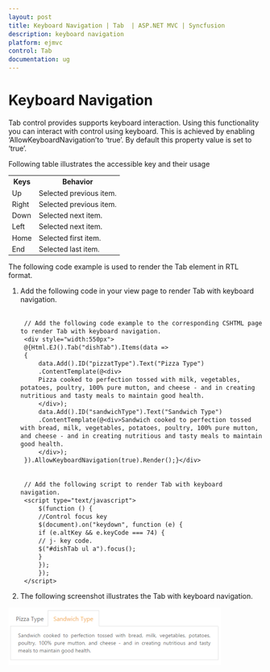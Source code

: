 ```yaml
---
layout: post
title: Keyboard Navigation | Tab  | ASP.NET MVC | Syncfusion
description: keyboard navigation
platform: ejmvc
control: Tab 
documentation: ug
---
```


# Keyboard Navigation

Tab control provides supports keyboard interaction. Using this functionality you can interact with control using keyboard. This is achieved by enabling ‘AllowKeyboardNavigation’to ‘true’. By default this property value is set to ‘true’.

Following table illustrates the accessible key and their usage

<table>
<tr>
<th>
Keys</th><th>
Behavior</th></tr>
<tr>
<td>
Up</td><td>
Selected previous item.</td></tr>
<tr>
<td>
Right</td><td>
Selected previous item.</td></tr>
<tr>
<td>
Down</td><td>
Selected next item.</td></tr>
<tr>
<td>
Left</td><td>
Selected next item.</td></tr>
<tr>
<td>
Home</td><td>
Selected first item.</td></tr>
<tr>
<td>
End</td><td>
Selected last item.</td></tr>
</table>
The following code example is used to render the Tab element in RTL format. 

1. Add the following code in your view page to render Tab with keyboard navigation.

   ~~~ cshtml
   
	// Add the following code example to the corresponding CSHTML page to render Tab with keyboard navigation.
	<div style="width:550px"> 
	@{Html.EJ().Tab("dishTab").Items(data => 
	{               
		data.Add().ID("pizzatType").Text("Pizza Type")   
		.ContentTemplate(@<div>             
		Pizza cooked to perfection tossed with milk, vegetables, potatoes, poultry, 100% pure mutton, and cheese - and in creating nutritious and tasty meals to maintain good health. 
		</div>);  
		data.Add().ID("sandwichType").Text("Sandwich Type")     
		.ContentTemplate(@<div>Sandwich cooked to perfection tossed with bread, milk, vegetables, potatoes, poultry, 100% pure mutton, and cheese - and in creating nutritious and tasty meals to maintain good health. 
		</div>);       
	}).AllowKeyboardNavigation(true).Render();}</div>


	// Add the following script to render Tab with keyboard navigation.
	<script type="text/javascript">
		$(function () { 
		//Control focus key 
		$(document).on("keydown", function (e) { 
		if (e.altKey && e.keyCode === 74) {  
		// j- key code.          
		$("#dishTab ul a").focus();
		}       
		});    
		});
	</script>

   ~~~
   




2. The following screenshot illustrates the Tab with keyboard navigation.

![](Keyboard-Navigation_images/Keyboard-Navigation_img1.png)



